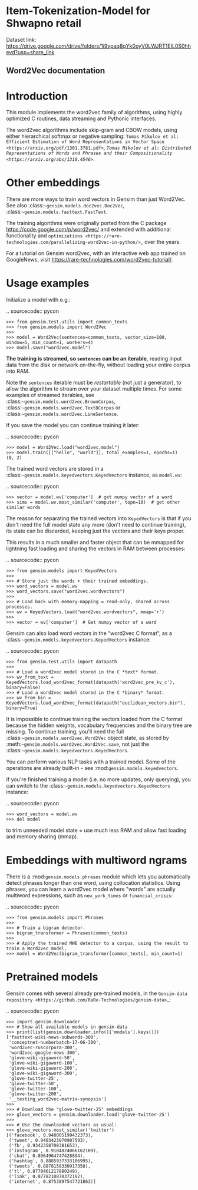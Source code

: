 # Item-Tokenization-Model for Shwapno retail

Dataset link: https://drive.google.com/drive/folders/1i9vpaq8qYk0oyV0LWJRT1EIL0S0hhevd?usp=share_link

## Word2Vec documentation


Introduction
============

This module implements the word2vec family of algorithms, using highly optimized C routines,
data streaming and Pythonic interfaces.

The word2vec algorithms include skip-gram and CBOW models, using either
hierarchical softmax or negative sampling: `Tomas Mikolov et al: Efficient Estimation of Word Representations
in Vector Space <https://arxiv.org/pdf/1301.3781.pdf>`_, `Tomas Mikolov et al: Distributed Representations of Words
and Phrases and their Compositionality <https://arxiv.org/abs/1310.4546>`_.

Other embeddings
================

There are more ways to train word vectors in Gensim than just Word2Vec.
See also :class:`~gensim.models.doc2vec.Doc2Vec`, :class:`~gensim.models.fasttext.FastText`.

The training algorithms were originally ported from the C package https://code.google.com/p/word2vec/
and extended with additional functionality and
`optimizations <https://rare-technologies.com/parallelizing-word2vec-in-python/>`_ over the years.

For a tutorial on Gensim word2vec, with an interactive web app trained on GoogleNews,
visit https://rare-technologies.com/word2vec-tutorial/.

Usage examples
==============

Initialize a model with e.g.:

.. sourcecode:: pycon

    >>> from gensim.test.utils import common_texts
    >>> from gensim.models import Word2Vec
    >>>
    >>> model = Word2Vec(sentences=common_texts, vector_size=100, window=5, min_count=1, workers=4)
    >>> model.save("word2vec.model")


**The training is streamed, so ``sentences`` can be an iterable**, reading input data
from the disk or network on-the-fly, without loading your entire corpus into RAM.

Note the ``sentences`` iterable must be *restartable* (not just a generator), to allow the algorithm
to stream over your dataset multiple times. For some examples of streamed iterables,
see :class:`~gensim.models.word2vec.BrownCorpus`,
:class:`~gensim.models.word2vec.Text8Corpus` or :class:`~gensim.models.word2vec.LineSentence`.

If you save the model you can continue training it later:

.. sourcecode:: pycon

    >>> model = Word2Vec.load("word2vec.model")
    >>> model.train([["hello", "world"]], total_examples=1, epochs=1)
    (0, 2)

The trained word vectors are stored in a :class:`~gensim.models.keyedvectors.KeyedVectors` instance, as `model.wv`:

.. sourcecode:: pycon

    >>> vector = model.wv['computer']  # get numpy vector of a word
    >>> sims = model.wv.most_similar('computer', topn=10)  # get other similar words

The reason for separating the trained vectors into `KeyedVectors` is that if you don't
need the full model state any more (don't need to continue training), its state can be discarded,
keeping just the vectors and their keys proper.

This results in a much smaller and faster object that can be mmapped for lightning
fast loading and sharing the vectors in RAM between processes:

.. sourcecode:: pycon

    >>> from gensim.models import KeyedVectors
    >>>
    >>> # Store just the words + their trained embeddings.
    >>> word_vectors = model.wv
    >>> word_vectors.save("word2vec.wordvectors")
    >>>
    >>> # Load back with memory-mapping = read-only, shared across processes.
    >>> wv = KeyedVectors.load("word2vec.wordvectors", mmap='r')
    >>>
    >>> vector = wv['computer']  # Get numpy vector of a word

Gensim can also load word vectors in the "word2vec C format", as a
:class:`~gensim.models.keyedvectors.KeyedVectors` instance:

.. sourcecode:: pycon

    >>> from gensim.test.utils import datapath
    >>>
    >>> # Load a word2vec model stored in the C *text* format.
    >>> wv_from_text = KeyedVectors.load_word2vec_format(datapath('word2vec_pre_kv_c'), binary=False)
    >>> # Load a word2vec model stored in the C *binary* format.
    >>> wv_from_bin = KeyedVectors.load_word2vec_format(datapath("euclidean_vectors.bin"), binary=True)

It is impossible to continue training the vectors loaded from the C format because the hidden weights,
vocabulary frequencies and the binary tree are missing. To continue training, you'll need the
full :class:`~gensim.models.word2vec.Word2Vec` object state, as stored by :meth:`~gensim.models.word2vec.Word2Vec.save`,
not just the :class:`~gensim.models.keyedvectors.KeyedVectors`.

You can perform various NLP tasks with a trained model. Some of the operations
are already built-in - see :mod:`gensim.models.keyedvectors`.

If you're finished training a model (i.e. no more updates, only querying),
you can switch to the :class:`~gensim.models.keyedvectors.KeyedVectors` instance:

.. sourcecode:: pycon

    >>> word_vectors = model.wv
    >>> del model

to trim unneeded model state = use much less RAM and allow fast loading and memory sharing (mmap).

Embeddings with multiword ngrams
================================

There is a :mod:`gensim.models.phrases` module which lets you automatically
detect phrases longer than one word, using collocation statistics.
Using phrases, you can learn a word2vec model where "words" are actually multiword expressions,
such as `new_york_times` or `financial_crisis`:

.. sourcecode:: pycon

    >>> from gensim.models import Phrases
    >>>
    >>> # Train a bigram detector.
    >>> bigram_transformer = Phrases(common_texts)
    >>>
    >>> # Apply the trained MWE detector to a corpus, using the result to train a Word2vec model.
    >>> model = Word2Vec(bigram_transformer[common_texts], min_count=1)

Pretrained models
=================

Gensim comes with several already pre-trained models, in the
`Gensim-data repository <https://github.com/RaRe-Technologies/gensim-data>`_:

.. sourcecode:: pycon

    >>> import gensim.downloader
    >>> # Show all available models in gensim-data
    >>> print(list(gensim.downloader.info()['models'].keys()))
    ['fasttext-wiki-news-subwords-300',
     'conceptnet-numberbatch-17-06-300',
     'word2vec-ruscorpora-300',
     'word2vec-google-news-300',
     'glove-wiki-gigaword-50',
     'glove-wiki-gigaword-100',
     'glove-wiki-gigaword-200',
     'glove-wiki-gigaword-300',
     'glove-twitter-25',
     'glove-twitter-50',
     'glove-twitter-100',
     'glove-twitter-200',
     '__testing_word2vec-matrix-synopsis']
    >>>
    >>> # Download the "glove-twitter-25" embeddings
    >>> glove_vectors = gensim.downloader.load('glove-twitter-25')
    >>>
    >>> # Use the downloaded vectors as usual:
    >>> glove_vectors.most_similar('twitter')
    [('facebook', 0.948005199432373),
     ('tweet', 0.9403423070907593),
     ('fb', 0.9342358708381653),
     ('instagram', 0.9104824066162109),
     ('chat', 0.8964964747428894),
     ('hashtag', 0.8885937333106995),
     ('tweets', 0.8878158330917358),
     ('tl', 0.8778461217880249),
     ('link', 0.8778210878372192),
     ('internet', 0.8753897547721863)]
